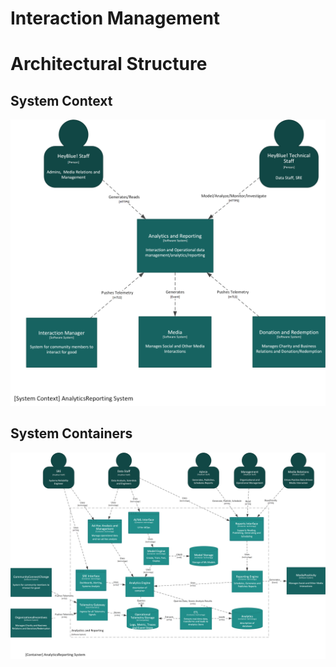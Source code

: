 # Interaction Management

# Architectural Structure

## System Context

![Analytics and Reporting System Context](./Analytics%20Reporting%20Context.png)

## System Containers

![Analytics and Reporting System Context](./Analytics%20Reporting%20Containers.png)
